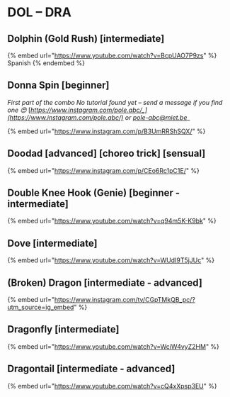 # DOL – DRA

## Dolphin (Gold Rush) \[intermediate]

{% embed url="https://www.youtube.com/watch?v=BcpUAO7P9zs" %}
Spanish
{% endembed %}

## Donna Spin \[beginner]

_First part of the combo No tutorial found yet – send a message if you find one 😍_ [_https://www.instagram.com/pole.abc/_](https://www.instagram.com/pole.abc/) _or_ [_pole-abc@miet.be_](mailto:pole-abc@miet.be)__

{% embed url="https://www.instagram.com/p/B3UmRRShSQX/" %}

## Doodad \[advanced] \[choreo trick] \[sensual]

{% embed url="https://www.instagram.com/p/CEo6Rc1pC1E/" %}

## Double Knee Hook (Genie) \[beginner - intermediate]

{% embed url="https://www.youtube.com/watch?v=q94m5K-K9bk" %}

## Dove \[intermediate]

{% embed url="https://www.youtube.com/watch?v=WUdI9T5jJUc" %}

## (Broken) Dragon \[intermediate - advanced]

{% embed url="https://www.instagram.com/tv/CGpTMkQB_pc/?utm_source=ig_embed" %}

## Dragonfly \[intermediate]

{% embed url="https://www.youtube.com/watch?v=WciW4vyZ2HM" %}

## Dragontail \[intermediate - advanced]

{% embed url="https://www.youtube.com/watch?v=cQ4xXpsp3EU" %}
